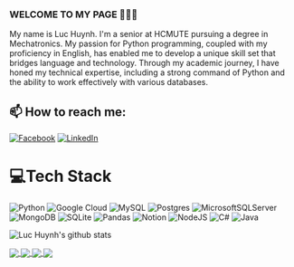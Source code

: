 ### WELCOME TO MY PAGE 👋👋👋
My name is Luc Huynh. I'm a senior at HCMUTE pursuing a degree in Mechatronics. My passion for Python programming, coupled with my proficiency in English, has enabled me to develop a unique skill set that bridges language and technology. Through my academic journey, I have honed my technical expertise, including a strong command of Python and the ability to work effectively with various databases.<br>
## 📫 How to reach me: 

[![Facebook](https://img.shields.io/badge/Facebook-%231877F2.svg?logo=Facebook&logoColor=white)](https://www.facebook.com/LukeHuynh2910/) [![LinkedIn](https://img.shields.io/badge/LinkedIn-%230077B5.svg?logo=linkedin&logoColor=white)](https://www.linkedin.com/in/huynh-luc/) 

# 💻Tech Stack
![Python](https://img.shields.io/badge/python-3670A0?style=for-the-badge&logo=python&logoColor=ffdd54) ![Google Cloud](https://img.shields.io/badge/Google%20Cloud-%234285F4.svg?style=for-the-badge&logo=google-cloud&logoColor=white) ![MySQL](https://img.shields.io/badge/mysql-%2300f.svg?style=for-the-badge&logo=mysql&logoColor=white) ![Postgres](https://img.shields.io/badge/postgres-%23316192.svg?style=for-the-badge&logo=postgresql&logoColor=white) ![MicrosoftSQLServer](https://img.shields.io/badge/Microsoft%20SQL%20Sever-CC2927?style=for-the-badge&logo=microsoft%20sql%20server&logoColor=white) ![MongoDB](https://img.shields.io/badge/MongoDB-%234ea94b.svg?style=for-the-badge&logo=mongodb&logoColor=white) ![SQLite](https://img.shields.io/badge/sqlite-%2307405e.svg?style=for-the-badge&logo=sqlite&logoColor=white) ![Pandas](https://img.shields.io/badge/pandas-%23150458.svg?style=for-the-badge&logo=pandas&logoColor=white) ![Notion](https://img.shields.io/badge/Notion-%23000000.svg?style=for-the-badge&logo=notion&logoColor=white) ![NodeJS](https://img.shields.io/badge/node.js-6DA55F?style=for-the-badge&logo=node.js&logoColor=white) ![C#](https://img.shields.io/badge/c%23-%23239120.svg?style=for-the-badge&logo=c-sharp&logoColor=white) ![Java](https://img.shields.io/badge/java-%23ED8B00.svg?style=for-the-badge&logo=java&logoColor=white)

![Luc Huynh's github stats](https://github-readme-stats-git-masterrstaa-rickstaa.vercel.app/api?username=iamluchuynh&show_icons=true&theme=tokyonight&hide=contribs,prs,issues)

<a href="https://github.com/iamluchuynh/Data_Crawling_By_Scrapy">
  <!-- Change the github-readme-stats.anuraghazra1.vercel.app to github-readme-stats.vercel.app -->
  <img align="center" src="https://github-readme-stats.vercel.app/api/pin/?username=iamluchuynh&repo=Data_Crawling_By_Scrapy&theme=radical&cache_seconds=300" />
</a>    
<a href="https://github.com/iamluchuynh/TaskTracker">
  <!-- Change the github-readme-stats.anuraghazra1.vercel.app to github-readme-stats.vercel.app -->
  <img align="center" src="https://github-readme-stats.vercel.app/api/pin/?username=iamluchuynh&repo=TaskTracker&theme=merko&cache_seconds=300" />
</a>

<a href="https://github.com/iamluchuynh/Huynh_Tan_Luc_LV2_Project_01">
  <!-- Change the github-readme-stats.anuraghazra1.vercel.app to github-readme-stats.vercel.app -->
  <img align="center" src="https://github-readme-stats.vercel.app/api/pin/?username=iamluchuynh&repo=Huynh_Tan_Luc_LV2_Project_01&theme=gruvbox&cache_seconds=300" />
</a>    
<a href="https://github.com/iamluchuynh/Tiki_product_scraper">
  <!-- Change the github-readme-stats.anuraghazra1.vercel.app to github-readme-stats.vercel.app -->
  <img align="center" src="https://github-readme-stats.vercel.app/api/pin/?username=iamluchuynh&repo=Tiki_product_scraper&theme=dark&cache_seconds=300" />
</a>

